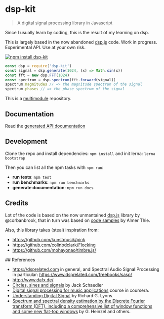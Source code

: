 # dsp-kit

> A digital signal processing library in Javascript

Since I usually learn by coding, this is the result of my learning on dsp.

This is largely based in the now abandoned [dsp.js](https://github.com/corbanbrook/dsp.js) code. Work in progress. Experimental API. Use at your own risk.

[![npm install dsp-kit](https://nodei.co/npm/dsp-kit.png?mini=true)](https://npmjs.org/package/dsp-kit/)

```js
const dsp = require('dsp-kit')
const signal = dsp.generate(1024, (x) => Math.sin(x))
const fft = new dsp.FFT(1024)
const spectrum = dsp.spectrum(fft.forward(signal))
spectrum.magnitudes // => the magnitude spectrum of the signal
spectrum.phases // => the phase spectrum of the signal
```

This is a [multimodule](https://github.com/oramics/dsp-kit/tree/master/packages) repository.

## Documentation

Read the [generated API documentation](https://github.com/oramics/dsp-kit/blob/master/docs/API.md)

## Development

Clone the repo and install dependencies: `npm install` and init lerna: `lerna bootstrap`

Then you can list all the npm tasks with `npm run`:

- __run tests__: `npm test`
- __run benchmarks__: `npm run benchmarks`
- __generate documentation__: `npm run docs`

## Credits

Lot of the code is based on the now unmantained [dsp.js]() library by @corbanbrook, that in turn was based on [code samples](http://code.almeros.com/code-examples/delay-firefox-audio-api) by Almer Thie.

Also, this library takes (steal) inspiration from:

- https://github.com/kunstmusik/pink
- https://github.com/colinbdclark/Flocking
- https://github.com/mohayonao/timbre.js/

## References

- https://dsprelated.com in general, and Spectral Audio Signal Processing in particular: https://www.dsprelated.com/freebooks/sasp/
- http://www.dafx.de/
- [Circles, sines and signals](jackschaedler.github.io/circles-sines-signals/) by Jack Schaedler
- [Digital signal processing for music applications](https://www.coursera.org/learn/audio-signal-processing) course in coursera.
- [Understanding Digital Signal](https://www.amazon.com/Understanding-Digital-Signal-Processing-3rd/dp/0137027419) by Richard G. Lyons.
- [Spectrum and spectral density estimation by the Discrete Fourier transform (DFT), including a comprehensive list of window functions and some new flat-top windows](https://holometer.fnal.gov/GH_FFT.pdf) by G. Heinzel and others.
